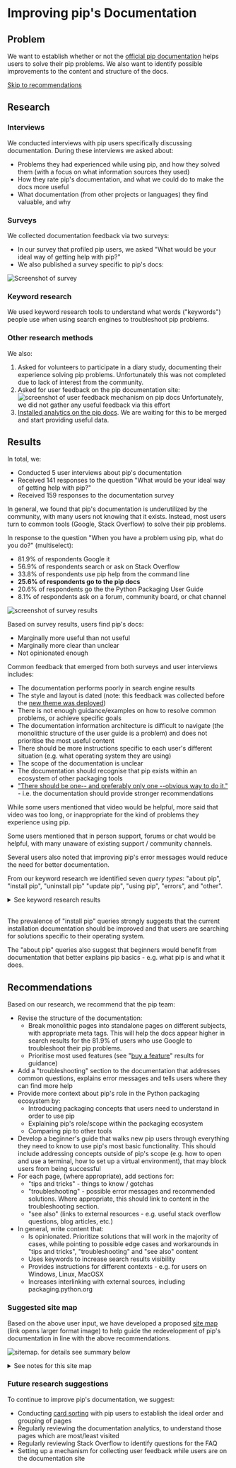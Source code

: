 # Improving pip's Documentation

## Problem

We want to establish whether or not the [official pip documentation](https://pip.pypa.io/en/stable/) helps users to solve their pip problems. We also want to identify possible improvements to the content and structure of the docs.

[Skip to recommendations](#recommendations)

## Research

### Interviews

We conducted interviews with pip users specifically discussing documentation. During these interviews we asked about:

- Problems they had experienced while using pip, and how they solved them (with a focus on what information sources they used)
- How they rate pip's documentation, and what we could do to make the docs more useful
- What documentation (from other projects or languages) they find valuable, and why

### Surveys

We collected documentation feedback via two surveys:

- In our survey that profiled pip users, we asked "What would be your ideal way of getting help with pip?"
- We also published a survey specific to pip's docs:

![Screenshot of survey](https://i.imgur.com/dtTnTQJ.png)

### Keyword research

We used keyword research tools to understand what words ("keywords") people use when using search engines to troubleshoot pip problems.

### Other research methods

We also:

1. Asked for volunteers to participate in a diary study, documenting their experience solving pip problems. Unfortunately this was not completed due to lack of interest from the community.
2. Asked for user feedback on the pip documentation site:
   ![screenshot of user feedback mechanism on pip docs](https://i.imgur.com/WJVjl8N.png)
   Unfortunately, we did not gather any useful feedback via this effort
3. [Installed analytics on the pip docs](https://github.com/pypa/pip/pull/9146). We are waiting for this to be merged and start providing useful data.

## Results

In total, we:

- Conducted 5 user interviews about pip's documentation
- Received 141 responses to the question "What would be your ideal way of getting help with pip?"
- Received 159 responses to the documentation survey

In general, we found that pip's documentation is underutilized by the community, with many users not knowing that it exists. Instead, most users turn to common tools (Google, Stack Overflow) to solve their pip problems.

In response to the question "When you have a problem using pip, what do you do?" (multiselect):

- 81.9% of respondents Google it
- 56.9% of respondents search or ask on Stack Overflow
- 33.8% of respondents use pip help from the command line
- **25.6% of respondents go to the pip docs**
- 20.6% of respondents go the the Python Packaging User Guide
- 8.1% of respondents ask on a forum, community board, or chat channel

![screenshot of survey results](https://i.imgur.com/qlt1b4n.png)

Based on survey results, users find pip's docs:

- Marginally more useful than not useful
- Marginally more clear than unclear
- Not opinionated enough

Common feedback that emerged from both surveys and user interviews includes:

- The documentation performs poorly in search engine results
- The style and layout is dated (note: this feedback was collected before the [new theme was deployed](https://github.com/pypa/pip/pull/9012))
- There is not enough guidance/examples on how to resolve common problems, or achieve specific goals
- The documentation information architecture is difficult to navigate (the monolithic structure of the user guide is a problem) and does not prioritise the most useful content
- There should be more instructions specific to each user's different situation (e.g. what operating system they are using)
- The scope of the documentation is unclear
- The documentation should recognise that pip exists within an ecosystem of other packaging tools
- ["There should be one-- and preferably only one --obvious way to do it."](https://www.python.org/dev/peps/pep-0020/) - i.e. the documentation should provide stronger recommendations

While some users mentioned that video would be helpful, more said that video was too long, or inappropriate for the kind of problems they experience using pip.

Some users mentioned that in person support, forums or chat would be helpful, with many unaware of existing support / community channels.

Several users also noted that improving pip's error messages would reduce the need for better documentation.

From our keyword research we identified seven _query types_: "about pip", "install pip", "uninstall pip" "update pip", "using pip", "errors", and "other".

<details><summary> See keyword research results</summary>

### About pip

- what is pip
- what is pip in python
- what is pip python
- what does pip mean
- what does pip stand for
- what does pip stand for python
- pip meaning

### Install pip

- get pip
- python install pip
- install pip
- installing pip
- how to install pip python
- how to install pip
- how to download pip
- how to get pip
- how to check if pip is installed
- install pip mac
- how to install pip on mac
- install pip on mac
- install pip linux
- how to install pip linux
- how to install pip on linux
- how to install pip in ubuntu
- how to install pip ubuntu
- install pip ubuntu
- ubuntu install pip
- pip windows
- install pip windows
- pip install windows
- how to install pip windows
- how to install pip in windows
- how to install pip on windows
- how to pip install on windows
- how to install pip on windows 10
- how to run pip on windows

### Uninstall pip

- how to uninstall pip
- uninstall pip
- pip uninstall

### Update pip

- how to update pip
- how to upgrade pip
- pip update
- pip upgrade
- upgrade pip
- how to upgrade pip on windows

### Using pip

- how to use pip
- how to use pip install
- how to pip install
- how to use pip python
- how to install with pip
- how to run pip
- python how to use pip
- pip install requirements.txt
- pip requirements.txt
- pip freeze
- pip update package
- pip install specific version
- pip upgrade package
- pip uninstall package

### Errors

- no module named pip
- pip command not found
- pip is not recognized
- 'pip' is not recognized as an internal or external command, operable program or batch file.
- -bash: pip: command not found
- pip is not recognized as an internal or external command
- pip install invalid syntax

### Other

- how to add pip to path
- how to check pip version
- how does pip work
- where does pip install packages
- pip vs pip3
- where is pip installed

</details>
<br/>

The prevalence of "install pip" queries strongly suggests that the current installation documentation should be improved and that users are searching for solutions specific to their operating system.

The "about pip" queries also suggest that beginners would benefit from documentation that better explains pip basics - e.g. what pip is and what it does.

## Recommendations

Based on our research, we recommend that the pip team:

- Revise the structure of the documentation:
  - Break monolithic pages into standalone pages on different subjects, with appropriate meta tags. This will help the docs appear higher in search results for the 81.9% of users who use Google to troubleshoot their pip problems.
  - Prioritise most used features (see "[buy a feature](prioritizing-features)" results for guidance)
- Add a "troubleshooting" section to the documentation that addresses common questions, explains error messages and tells users where they can find more help
- Provide more context about pip's role in the Python packaging ecosystem by:
  - Introducing packaging concepts that users need to understand in order to use pip
  - Explaining pip's role/scope within the packaging ecosystem
  - Comparing pip to other tools
- Develop a beginner's guide that walks new pip users through everything they need to know to use pip's most basic functionality. This should include addressing concepts outside of pip's scope (e.g. how to open and use a terminal, how to set up a virtual environment), that may block users from being successful
- For each page, (where appropriate), add sections for:
  - "tips and tricks" - things to know / gotchas
  - "troubleshooting" - possible error messages and recommended solutions. Where appropriate, this should link to content in the troubleshooting section.
  - "see also" (links to external resources - e.g. useful stack overflow questions, blog articles, etc.)
- In general, write content that:
  - Is opinionated. Prioritize solutions that will work in the majority of cases, while pointing to possible edge cases and workarounds in "tips and tricks", "troubleshooting" and "see also" content
  - Uses keywords to increase search results visibility
  - Provides instructions for different contexts - e.g. for users on Windows, Linux, MacOSX
  - Increases interlinking with external sources, including packaging.python.org

### Suggested site map

Based on the above user input, we have developed a proposed [site map](https://i.imgur.com/UP5q09W.png) (link opens larger format image) to help guide the redevelopment of pip's documentation in line with the above recommendations.

![sitemap. for details see summary below](https://i.imgur.com/UP5q09W.png)

<details><summary> See notes for this site map</summary>

#### Node 1.0: Quick reference

_Page purpose:_

- To give pip users a quick overview of how to install pip, and use pip's main functionality
- To link to other (more detailed) areas of the documentation

_Suggested content:_

- Quick installation guide, including how to use a virtual environment. This is necessary for user who want to install more than one Python project on their machine.
- Common commands / tasks (based on [buy a feature](prioritizing-features) data)

---

#### Node 2.0: About pip

_Page purpose:_

- To introduce pip to new users

_Suggested content:_

- Introduce pip as a command line program
- Explain what the command line is and how to use it in different operating systems
- Explain what pip is/does, and what it stands for
- Link to packaging concepts (node 2.1)
- Explain pip's scope (e.g. to install and uninstall packages) and link to other tools (node 2.2)

#### Node 2.1: Packaging concepts

_Page purpose:_

- To introduce packaging concepts for new pip users

_Suggested content:_

- What is a package?
- What types of packages are there? e.g. file types
- What is package versioning / what are requirement specifiers? (note: talk about potential dependency conflicts here)
- Where do I get packages from?
- How should I control how packages are installed on my system (e.g. virtualenv and environment isolation)
- How can I reproduce an environment / ensure repeatability? (e.g requirements files)
- What do I need to know about security? (e.g. hash checking, PyPI name squatting)
- Link to node 2.2 ("pip vs other packaging tools")

#### Node 2.2: pip vs other packaging tools

_Page purpose:_

- To compare pip to other tools with the same scope
- To highlight that pip exists within a _packaging ecosystem_ and link to other packaging tools

_Suggested content:_

- Compare pip to other installation tools - e.g. poetry, pipenv, conda. What are the features, pros and cons of each? Why do packaging users choose one over the other?
- Briefly introduce other packaging projects. Link to https://packaging.python.org/key_projects/

---

#### Node 3.0: Installing pip

_Page purpose:_

- To help pip users install pip

_Suggested content:_

- Refactor current page, emphasising pathways for different operating systems
- Add "tips and tricks", "troubleshooting" and "see also" (link to external resources) sections to provide additional help

---

#### Node 4.0: Tutorials

_Page purpose:_

- To provide a jumping off place into pip's tutorials

_Suggested content:_

- Link to tutorials, including sub pages, where appropriate

#### Node 4.1: Using pip to install your first package

_Page purpose:_

- To help new pip users get started with pip

_Suggested content:_
Step by step tutorial (possibly broken into several pages) that covers:

- Using the command line
- Installing pip (or checking pip is installed)
- Creating/activating a virtual env (use venv for this, but point to alternatives)
- Installing a package
- Showing where the package has been installed
- Deactivating/reactivating virtualenv
- Uninstalling a package

#### Node 4.2: Advanced tutorial - using pip behind a proxy

_Page purpose:_

- To help advanced pip users achieve specific goals

_Suggested content:_

- Step by step tutorial for using pip behind a proxy

NB: other advanced tutorials should be added as identified by the team and/or requested by the community.

---

#### 5.0: Using pip

_Page purpose:_

- To provide a jumping off point for the user guide and reference guide

_Suggested content:_

- Link to each subject in the user guide
- Link to reference guide

#### 5.1: User guide

_Page purpose:_

- To provide users with specific detailed instructions on pip's key features

_Suggested content:_
Break down current user guide into separate pages, or pages linked by subject. Suggested order:

- Running pip
- Installing Packages
- Uninstalling Packages
- Environment recreation with requirements files
  - sub heading: "pinned version numbers"
  - sub heading: "hash checking mode"
- Listing Packages
- Searching for Packages
- Installing from local packages
- Installing from Wheels
- Wheel bundles
- “Only if needed” Recursive Upgrade
- Configuration
- User Installs
- Command Completion
- Basic Authentication Credentials
- Using a Proxy Server (includes link to tutorial)
- Constraints Files
- Using pip from your program

Where possible, each page should include:

- "tips and tricks" for workarounds, common _gotchas_ and edge use cases
- "troubleshooting" information, linking to content in node 6.2 ("Troubleshooting error messages") where applicable
- "see also", linking to external resources (e.g. stack overflow questions, useful threads on message boards, blogs posts, etc.

Note: the following content should be moved:

- Fixing conflicting dependencies (move to node 6.2 - "Troubleshooting error messages")
- Dependency resolution backtracking (move to node 6.2 - "Troubleshooting error messages")
- Changes to the pip dependency resolver in 20.3 (move to node 7.0 - "News, changelog and roadmap")

#### 5.2: Reference guide

_Page purpose:_

- To document pip's CLI

_Suggested content:_

- https://pip.pypa.io/en/stable/reference/

---

#### 6.0: Help

_Page purpose:_

- To provide a jumping off place for users to find answers to their pip questions

_Suggested content:_

- Links to
  - 6.1 "FAQs"
  - 6.2 "Troubleshooting error messages"
  - 6.3 "Finding more help"

#### 6.1: FAQs

_Page purpose:_

- To answer common pip questions / search terms

_Suggested content:_

- What is the difference between pip and pip3?
- Where does pip install packages?
- How can I check pip's version?
- How can I add pip to my path?
- Where is pip installed?
- What does pip stand for?

See [popular questions on Stack Overflow](https://stackoverflow.com/search?q=pip&s=ec4ee117-277a-4c5d-a3f5-c921ca6c5da6) for more examples.

#### 6.2: Troubleshooting error messages

_Page purpose:_

- To help pip users solve their problem when they experience an error using pip

_Suggested content:_
For each (common) error message:

- Explain what happened
- Explain why it happened
- Explain what the user can do to resolve the problem

Note: the [ResolutionImpossible](https://pip.pypa.io/en/stable/user_guide/#fixing-conflicting-dependencies) and [dependency resolution backtracking](https://pip.pypa.io/en/stable/user_guide/#dependency-resolution-backtracking)
documentation should both be moved here.

#### 6.3: Finding more help

_Page purpose:_

- To point pip users to other resources if they cannot find the information they need within the pip documentation

_Suggested content:_

- See [getting help](https://pip.pypa.io/en/stable/user_guide/#getting-help)

---

#### 7.0: News, changelog and roadmap

_Page purpose:_

- To share information about:
  - Recent changes to pip
  - Upcoming changes to pip
  - Ideas for improving pip, specifically highlighting where funding would be useful

_Suggested content:_

- [Changes to the pip dependency resolver in 20.3 (2020)](https://pip.pypa.io/en/stable/user_guide/#changes-to-the-pip-dependency-resolver-in-20-3-2020)
- Links to PSF blog posts about pip
- Link to [fundable packaging improvements](https://github.com/psf/fundable-packaging-improvements/blob/master/FUNDABLES.md)

---

#### 8.0: Contributing

_Page purpose:_

- To encourage new people to contribute to the pip project
- To demonstrate that the project values different _types_ of contributions, e.g. not just development
- To recognise past and current contributors

_Suggested content:_

- Introduction to pip as an open source project
- Contributors code of conduct
- Recognition of the different types of contributions that are valued
- Credit list of contributors, including pip maintainers

#### 8.1: Development

_Page purpose:_

- To onboard people who want to contribute code to pip

_Suggested content:_

- https://pip.pypa.io/en/stable/development/

#### 8.2: UX design

_Page purpose:_

- To onboard people who want to contribute UX (research or design) to pip
- To share UX knowledge and research results with the pip team

_Suggested content:_

- UX guidelines, and how they apply to the pip project
- Current UX initiatives (e.g. open surveys, interview slots, etc.)
- Previous research and results, including UX artifacts (e.g. personas)

#### 8.3: Documentation

_Page purpose:_

- To onboard people who want to contribute to pip's docs
- To share previous research and recommendations related to pip's docs

_Suggested content:_

- This guide
- Writing styleguide / glossary of terms - see the [Warehouse documentation](https://warehouse.readthedocs.io/ui-principles.html#write-clearly-with-consistent-style-and-terminology) for an example.

</details>

### Future research suggestions

To continue to improve pip's documentation, we suggest:

- Conducting [card sorting](https://www.nngroup.com/articles/card-sorting-definition/) with pip users to establish the ideal order and grouping of pages
- Regularly reviewing the documentation analytics, to understand those pages which are most/least visited
- Regularly reviewing Stack Overflow to identify questions for the FAQ
- Setting up a mechanism for collecting user feedback while users are on the documentation site
